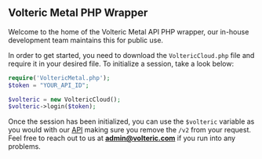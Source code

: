 ## Volteric Metal PHP Wrapper
Welcome to the home of the Volteric Metal API PHP wrapper, our in-house development team maintains this for public use.

In order to get started, you need to download the `VoltericCloud.php` file and require it in your desired file. 
To initialize a session, take a look below:

```php
require('VoltericMetal.php');
$token = "YOUR_API_ID";

$volteric = new VoltericCloud();
$volteric->login($token);
```

Once the session has been initialized, you can use the `$volteric` variable as you would with our [API](https://docs.volteric.network) making sure you remove the `/v2` from your request.
Feel free to reach out to us at **admin@volteric.com** if you run into any problems.
